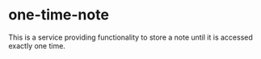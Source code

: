 # one-time-note
This is a service providing functionality to store a note until it is accessed exactly one time.
